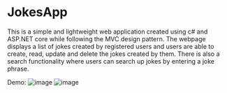 # JokesApp

This is a simple and lightweight web application created using c# and ASP.NET core while following the MVC design pattern.
The webpage displays a list of jokes created by registered users and users are able to create, read, update and delete the jokes created by them. There is also a search functionality where users can search up jokes by entering a joke phrase.

Demo:
![image](https://user-images.githubusercontent.com/70185785/162538494-4618d720-2491-430c-b517-ed8f45a1af09.png)
![image](https://user-images.githubusercontent.com/70185785/162538546-6bbf8734-6680-45a0-bbaf-33b003e5fd5e.png)
